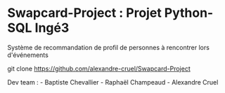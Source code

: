 # Swapcard-Project : Projet Python-SQL Ingé3

Système de recommandation de profil de personnes à rencontrer lors d'événements

git clone https://github.com/alexandre-cruel/Swapcard-Project 

Dev team :
    - Baptiste Chevallier
    - Raphaël Champeaud
    - Alexandre Cruel


